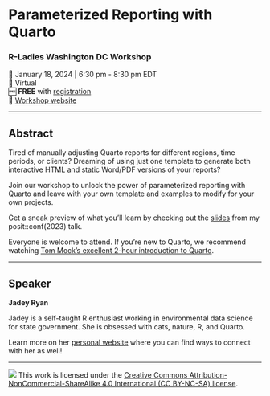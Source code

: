 # Parameterized Reporting with Quarto

### R-Ladies Washington DC Workshop

📆 January 18, 2024 \| 6:30 pm - 8:30 pm EDT  
🏨 Virtual  
🆓 **FREE** with
[registration](https://www.meetup.com/rladies-dc/events/297344107/)  
🏡 [Workshop website](https://jadeyryan.quarto.pub/rladies-dc-quarto-params)

------------------------------------------------------------------------

## Abstract

Tired of manually adjusting Quarto reports for different regions, time
periods, or clients? Dreaming of using just one template to generate
both interactive HTML and static Word/PDF versions of your reports?

Join our workshop to unlock the power of parameterized reporting with
Quarto and leave with your own template and examples to modify for your
own projects.

Get a sneak preview of what you’ll learn by checking out the
[slides](https://jadeyryan.com/talks/2023-09-25_posit_parameterized-quarto/)
from my posit::conf(2023) talk.

Everyone is welcome to attend. If you’re new to Quarto, we recommend
watching [Tom Mock’s excellent 2-hour introduction to
Quarto](https://www.youtube.com/watch?v=yvi5uXQMvu4).

------------------------------------------------------------------------

## Speaker

**Jadey Ryan**

Jadey is a self-taught R enthusiast working in environmental data
science for state government. She is obsessed with cats, nature, R, and
Quarto.

Learn more on her [personal website](https://jadeyryan.com/) where you
can find ways to connect with her as well!

------------------------------------------------------------------------

<img src="https://licensebuttons.net/l/by-nc-sa/4.0/88x31.png"
data-fig-alt="CC BY-NC-SA 4.0 license badge" /> This work is licensed
under the [Creative Commons Attribution-NonCommercial-ShareAlike 4.0
International (CC BY-NC-SA)
license](https://creativecommons.org/licenses/by-nc-sa/4.0/).
